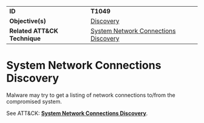 |||
|---------|------------------------|
|**ID**|**T1049**|
|**Objective(s)**|[Discovery](https://github.com/MBCProject/mbc-markdown/tree/master/discovery)|
|**Related ATT&CK Technique**|[System Network Connections Discovery](https://attack.mitre.org/techniques/T1049)|


System Network Connections Discovery
====================================
Malware may try to get a listing of network connections to/from the compromised system. 

See ATT&CK: [**System Network Connections Discovery**](https://attack.mitre.org/techniques/T1049).